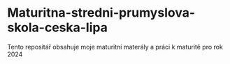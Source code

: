 # Maturitna-stredni-prumyslova-skola-ceska-lipa
Tento repositář obsahuje moje maturitní materály a práci k maturitě pro rok 2024
